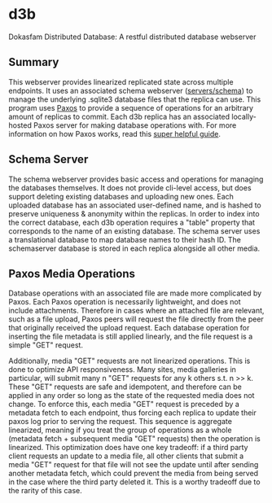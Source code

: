 # d3b

Dokasfam Distributed Database: A restful distributed database webserver

## Summary

This webserver provides linearized replicated state across multiple endpoints. It uses an associated schema webserver ([servers/schema]()) to manage the underlying .sqlite3 database files that the replica can use. This program uses [Paxos](https://github.com/dokastho/cppaxos) to provide a sequence of operations for an arbitrary amount of replicas to commit. Each d3b replica has an associated locally-hosted Paxos server for making database operations with. For more information on how Paxos works, read this [super helpful guide](https://martinfowler.com/articles/patterns-of-distributed-systems/paxos.html).

## Schema Server

The schema webserver provides basic access and operations for managing the databases themselves. It does not provide cli-level access, but does support deleting existing databases and uploading new ones. Each uploaded database has an associated user-defined name, and is hashed to preserve uniqueness & anonymity within the replicas. In order to index into the correct database, each d3b operation requires a "table" property that corresponds to the name of an existing database. The schema server uses a translational database to map database names to their hash ID. The schemaserver database is stored in each replica alongside all other media.

## Paxos Media Operations

Database operations with an associated file are made more complicated by Paxos. Each Paxos operation is necessarily lightweight, and does not include attachments. Therefore in cases where an attached file are relevant, such as a file upload, Paxos peers will request the file directly from the peer that originally received the upload request. Each database operation for inserting the file metadata is still applied linearly, and the file request is a simple "GET" request.

Additionally, media "GET" requests are not linearized operations. This is done to optimize API responsiveness. Many sites, media galleries in particular, will submit many n "GET" requests for any k others s.t. n >> k. These "GET" requests are safe and idempotent, and therefore can be applied in any order so long as the state of the requested media does not change. To enforce this, each media "GET" request is preceded by a metadata fetch to each endpoint, thus forcing each replica to update their paxos log prior to serving the request. This sequence is aggregate linearized, meaning if you treat the group of operations as a whole (metadata fetch + subsequent media "GET" requests) then the operation is linearized. This optimization does have one key tradeoff: if a third party client requests an update to a media file, all other clients that submit a media "GET" request for that file will not see the update until after sending another metadata fetch, which could prevent the media from being served in the case where the third party deleted it. This is a worthy tradeoff due to the rarity of this case.
